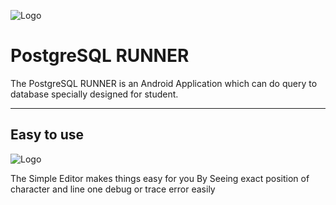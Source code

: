  ![Logo](https://github.com/sanedroid6006/SqlRunner/blob/master/logo/logo.jpg)
 
 # PostgreSQL RUNNER

The PostgreSQL RUNNER is an Android Application which can do query to database specially designed for student.

---
## Easy to use 

 ![Logo](https://github.com/sanedroid6006/SqlRunner/blob/master/screenshot/Screenshot_20200518-105857_PostgreSql_Runner.png)
 
 The Simple Editor makes things easy for you By Seeing exact position of character and line 
 one debug or trace error easily
 



